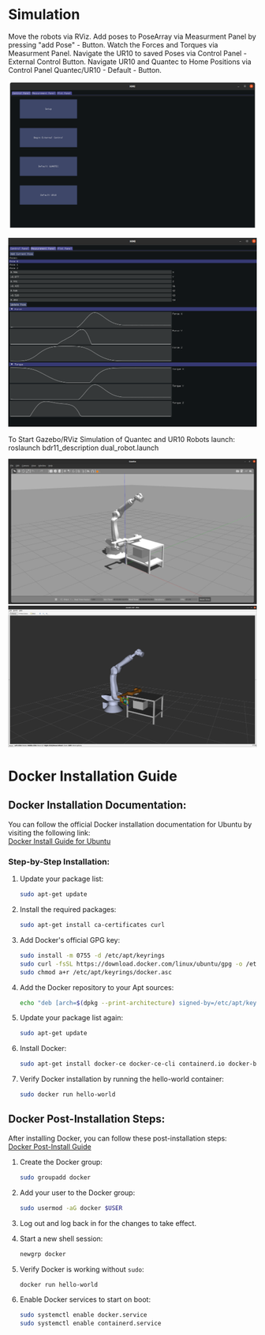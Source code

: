 # Simulation

Move the robots via RViz. Add poses to PoseArray via Measurment Panel by pressing "add Pose" - Button. 
Watch the Forces and Torques via Measurment Panel.
Navigate the UR10 to saved Poses via Control Panel - External Control Button.
Navigate UR10 and Quantec to Home Positions via Control Panel Quantec/UR10 - Default - Button.

![HMI Contole Panel](docs/hmi_1.png)

![HMI Contole Panel](docs/hmi2.png)

To Start Gazebo/RViz Simulation of Quantec and UR10 Robots launch:
roslaunch bdr11_description dual_robot.launch

![HMI Contole Panel](docs/rviz.png)
![HMI Contole Panel](docs/gazebo.png)

# Docker Installation Guide

## Docker Installation Documentation:
You can follow the official Docker installation documentation for Ubuntu by visiting the following link:  
[Docker Install Guide for Ubuntu](https://docs.docker.com/engine/install/ubuntu/#install-using-the-repository)

### Step-by-Step Installation:

1. Update your package list:
   ```bash
   sudo apt-get update
   ```

2. Install the required packages:
   ```bash
   sudo apt-get install ca-certificates curl
   ```

3. Add Docker's official GPG key:
   ```bash
   sudo install -m 0755 -d /etc/apt/keyrings
   sudo curl -fsSL https://download.docker.com/linux/ubuntu/gpg -o /etc/apt/keyrings/docker.asc
   sudo chmod a+r /etc/apt/keyrings/docker.asc
   ```

4. Add the Docker repository to your Apt sources:
   ```bash
   echo "deb [arch=$(dpkg --print-architecture) signed-by=/etc/apt/keyrings/docker.asc] https://download.docker.com/linux/ubuntu $(. /etc/os-release && echo "$VERSION_CODENAME") stable" | sudo tee /etc/apt/sources.list.d/docker.list > /dev/null
   ```

5. Update your package list again:
   ```bash
   sudo apt-get update
   ```

6. Install Docker:
   ```bash
   sudo apt-get install docker-ce docker-ce-cli containerd.io docker-buildx-plugin docker-compose-plugin
   ```

7. Verify Docker installation by running the hello-world container:
   ```bash
   sudo docker run hello-world
   ```

## Docker Post-Installation Steps:
After installing Docker, you can follow these post-installation steps:  
[Docker Post-Install Guide](https://docs.docker.com/engine/install/linux-postinstall/)

1. Create the Docker group:
   ```bash
   sudo groupadd docker
   ```

2. Add your user to the Docker group:
   ```bash
   sudo usermod -aG docker $USER
   ```

3. Log out and log back in for the changes to take effect.

4. Start a new shell session:
   ```bash
   newgrp docker
   ```

5. Verify Docker is working without `sudo`:
   ```bash
   docker run hello-world
   ```

6. Enable Docker services to start on boot:
   ```bash
   sudo systemctl enable docker.service
   sudo systemctl enable containerd.service
